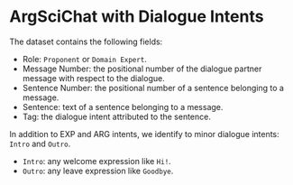 # ArgSciChat with Dialogue Intents

The dataset contains the following fields:

* Role: `Proponent` or `Domain Expert`.
* Message Number: the positional number of the dialogue partner message with respect to the dialogue.
* Sentence Number: the positional number of a sentence belonging to a message.
* Sentence: text of a sentence belonging to a message.
* Tag: the dialogue intent attributed to the sentence.

In addition to EXP and ARG intents, we identify to minor dialogue intents: `Intro` and `Outro`.

* `Intro`: any welcome expression like `Hi!`.
* `Outro`: any leave expression like `Goodbye`.
